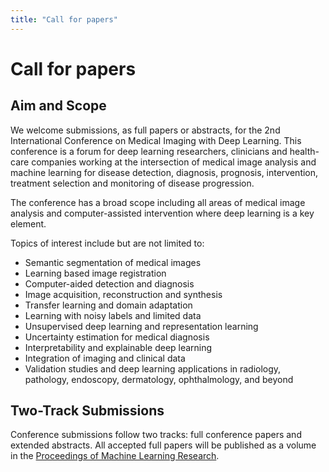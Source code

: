```yaml
---
title: "Call for papers"
---
```


# Call for papers

## Aim and Scope

We welcome submissions, as full papers or abstracts, for the 2nd International Conference on Medical Imaging with Deep Learning. This conference is a forum for deep learning researchers, clinicians and health-care companies working at the intersection of medical image analysis and machine learning for disease detection, diagnosis, prognosis, intervention, treatment selection and monitoring of disease progression.

The conference has a broad scope including all areas of medical image analysis and computer-assisted intervention where deep learning is a key element.

Topics of interest include but are not limited to:

* Semantic segmentation of medical images
* Learning based image registration
* Computer-aided detection and diagnosis
* Image acquisition, reconstruction and synthesis
* Transfer learning and domain adaptation
* Learning with noisy labels and limited data
* Unsupervised deep learning and representation learning
* Uncertainty estimation for medical diagnosis
* Interpretability and explainable deep learning
* Integration of imaging and clinical data
* Validation studies and deep learning applications in radiology, pathology, endoscopy, dermatology, ophthalmology, and beyond

## Two-Track Submissions

Conference submissions follow two tracks: full conference papers and extended abstracts.
All accepted full papers will be published as a volume in the [Proceedings of Machine Learning Research](http://proceedings.mlr.press/).
